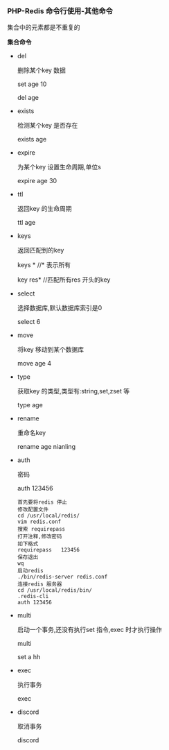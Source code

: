 ### PHP-Redis 命令行使用-其他命令

集合中的元素都是不重复的

**集合命令**

- del

  删除某个key 数据

  set age 10

  del age

- exists

  检测某个key 是否存在

  exists age

- expire

  为某个key 设置生命周期,单位s

  expire age 30

- ttl

  返回key 的生命周期

  ttl age 

- keys

  返回匹配到的key

  keys *     //* 表示所有

  key res*   //匹配所有res 开头的key

- select 

  选择数据库,默认数据库索引是0

  select 6

- move

  将key 移动到某个数据库

  move age 4

- type

  获取key 的类型,类型有:string,set,zset 等

  type age

- rename

  重命名key

  rename age  nianling

- auth

  密码

  auth 123456

  ```
  首先要将redis 停止
  修改配置文件
  cd /usr/local/redis/
  vim redis.conf
  搜索 requirepass
  打开注释,修改密码
  如下格式
  requirepass	123456
  保存退出
  wq 
  启动redis
  ./bin/redis-server redis.conf
  连接redis 服务器
  cd /usr/local/redis/bin/
  .redis-cli
  auth 123456
  ```

- multi

  启动一个事务,还没有执行set 指令,exec 时才执行操作

  multi

  set a hh

- exec

  执行事务

  exec   

- discord

  取消事务

  discord
